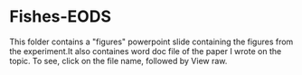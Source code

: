 # Fishes-EODS

This folder contains a "figures" powerpoint slide containing the figures from the experiment.It also containes word doc file of the paper I wrote on the topic. To see, click on the file name, followed by View raw.
